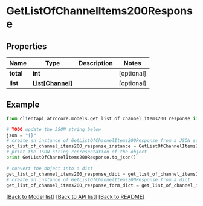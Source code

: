 # GetListOfChannelItems200Response


## Properties
Name | Type | Description | Notes
------------ | ------------- | ------------- | -------------
**total** | **int** |  | [optional] 
**list** | [**List[Channel]**](Channel.md) |  | [optional] 

## Example

```python
from clientapi_atrocore.models.get_list_of_channel_items200_response import GetListOfChannelItems200Response

# TODO update the JSON string below
json = "{}"
# create an instance of GetListOfChannelItems200Response from a JSON string
get_list_of_channel_items200_response_instance = GetListOfChannelItems200Response.from_json(json)
# print the JSON string representation of the object
print GetListOfChannelItems200Response.to_json()

# convert the object into a dict
get_list_of_channel_items200_response_dict = get_list_of_channel_items200_response_instance.to_dict()
# create an instance of GetListOfChannelItems200Response from a dict
get_list_of_channel_items200_response_form_dict = get_list_of_channel_items200_response.from_dict(get_list_of_channel_items200_response_dict)
```
[[Back to Model list]](../README.md#documentation-for-models) [[Back to API list]](../README.md#documentation-for-api-endpoints) [[Back to README]](../README.md)


